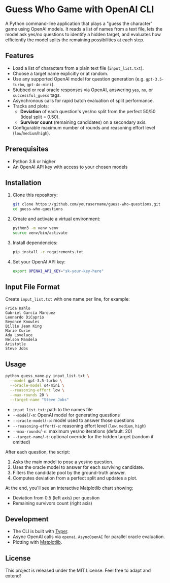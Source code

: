 # Guess Who Game with OpenAI CLI

A Python command-line application that plays a "guess the character" game using OpenAI models. It reads a list of names from a text file, lets the model ask yes/no questions to identify a hidden target, and evaluates how efficiently the model splits the remaining possibilities at each step.

## Features

- Load a list of characters from a plain text file (`input_list.txt`).
- Choose a target name explicitly or at random.
- Use any supported OpenAI model for question generation (e.g. `gpt-3.5-turbo`, `gpt-4o-mini`).
- Stubbed or real oracle responses via OpenAI, answering `yes`, `no`, or `successful_guess` tags.
- Asynchronous calls for rapid batch evaluation of split performance.
- Tracks and plots:
  - **Deviation** of each question's yes/no split from the perfect 50/50 (ideal split = 0.50).
  - **Survivor count** (remaining candidates) on a secondary axis.
- Configurable maximum number of rounds and reasoning effort level (`low`/`medium`/`high`).

## Prerequisites

- Python 3.8 or higher
- An OpenAI API key with access to your chosen models

## Installation

1. Clone this repository:
   ```bash
   git clone https://github.com/yourusername/guess-who-questions.git
   cd guess-who-questions
   ```
2. Create and activate a virtual environment:
   ```bash
   python3 -m venv venv
   source venv/bin/activate
   ```
3. Install dependencies:
   ```bash
   pip install -r requirements.txt
   ```
4. Set your OpenAI API key:
   ```bash
   export OPENAI_API_KEY="sk-your-key-here"
   ```

## Input File Format

Create `input_list.txt` with one name per line, for example:
```
Frida Kahlo
Gabriel García Márquez
Leonardo DiCaprio
Beyoncé Knowles
Billie Jean King
Marie Curie
Ada Lovelace
Nelson Mandela
Aristotle
Steve Jobs
```

## Usage

```bash
python guess_name.py input_list.txt \
  --model gpt-3.5-turbo \
  --oracle-model o4-mini \
  --reasoning-effort low \
  --max-rounds 20 \
  --target-name "Steve Jobs"
```

- `input_list.txt`: path to the names file
- `--model`/`-m`: OpenAI model for generating questions
- `--oracle-model`/`-o`: model used to answer those questions
- `--reasoning-effort`/`-e`: reasoning effort level (`low`, `medium`, `high`)
- `--max-rounds`/`-n`: maximum yes/no iterations (default: 20)
- `--target-name`/`-t`: optional override for the hidden target (random if omitted)

After each question, the script:
1. Asks the main model to pose a yes/no question.
2. Uses the oracle model to answer for each surviving candidate.
3. Filters the candidate pool by the ground-truth answer.
4. Computes deviation from a perfect split and updates a plot.

At the end, you'll see an interactive Matplotlib chart showing:
- Deviation from 0.5 (left axis) per question
- Remaining survivors count (right axis)

## Development

- The CLI is built with [Typer](https://typer.tiangolo.com/).
- Async OpenAI calls via `openai.AsyncOpenAI` for parallel oracle evaluation.
- Plotting with [Matplotlib](https://matplotlib.org/).

## License

This project is released under the MIT License. Feel free to adapt and extend! 